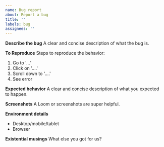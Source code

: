 ```yaml
---
name: Bug report
about: Report a bug
title: ''
labels: bug
assignees: ''
---
```


**Describe the bug**
A clear and concise description of what the bug is.

**To Reproduce**
Steps to reproduce the behavior:

1. Go to '...'
2. Click on '....'
3. Scroll down to '....'
4. See error

**Expected behavior**
A clear and concise description of what you expected to happen.

**Screenshots**
A Loom or screenshots are super helpful.

**Environment details**

- Desktop/mobile/tablet
- Browser

**Existential musings**
What else you got for us?
